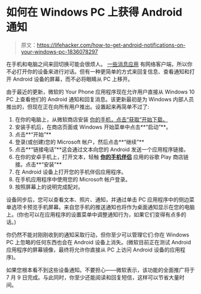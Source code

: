 # 如何在 Windows PC 上获得 Android 通知

> 原文：<https://lifehacker.com/how-to-get-android-notifications-on-your-windows-pc-1836078297>



在手机和电脑之间来回切换可能会很烦人。 [一些消息应用](https://lifehacker.com/the-best-whatsapp-alternatives-1832064581) 有网络客户端，所以你不必打开你的设备来进行对话。但有一种更简单的方式来回复信息、查看通知和打开 Android 设备的屏幕，而不必将眼睛从 PC 上移开。



由于最近的更新，微软的 Your Phone 应用程序现在允许用户直接从 Windows 10 PC 上查看他们的 Android 通知和回复消息。该更新最初是为 Windows 内部人员推出的，但现在正在向所有用户推出。设置起来再简单不过了:

1.  在你的电脑上，从微软商店安装 [你的手机，点击“获取”开始下载。](https://www.microsoft.com/en-us/p/your-phone/9nmpj99vjbwv?activetab=pivot:overviewtab)
2.  安装手机后，在商店页面或 Windows 开始菜单中点击**“启动”**。
3.  点击**“开始”**
4.  登录(或创建)您的 Microsoft 帐户，然后点击**“继续”**
5.  点击**“链接电话”**这会通过文本向您的 Android 发送一个应用程序链接。
6.  在你的安卓手机上，打开文本，轻触 [**你的手机伴侣**](https://play.google.com/store/apps/details?id=com.microsoft.appmanager&hl=en_US) 应用的谷歌 Play 商店链接。点击**“安装”**
7.  在 Android 设备上打开您的手机伴侣应用程序。
8.  在手机应用程序中使用您的 Microsoft 帐户登录。
9.  按照屏幕上的说明完成配对。

设备同步后，您可以查看文本、照片、通知，并通过单击 PC 应用程序中的侧边菜单选项卡预览手机屏幕。来自您手机的推送通知也将作为桌面通知显示在您的电脑上。(你也可以在应用程序的设置菜单中调整通知行为，如果它们变得有点多的话。)

你仍然不能对刚刚收到的通知采取行动，但你至少可以管理它们:你在 Windows PC 上忽略的任何东西也会在 Android 设备上消失。(微软目前正在测试 Android 应用程序的屏幕镜像，最终将允许你直接从 PC 上访问 Android 设备的应用程序)。

如果您根本看不到这些设备通知。不要担心——微软表示，该功能的全面推广将于 7 月 9 日完成。与此同时，你至少还能阅读和回复短信，这样可以节省大量时间。